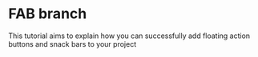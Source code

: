 # FAB branch

This tutorial aims to explain how you can successfully add floating action buttons and snack bars to your project